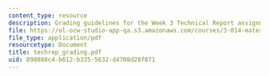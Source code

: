 ```yaml
---
content_type: resource
description: Grading guidelines for the Week 3 Technical Report assignment.
file: https://ol-ocw-studio-app-qa.s3.amazonaws.com/courses/3-014-materials-laboratory-fall-2006/898088c4b612b3355632d4708d28f071_techrep_grading.pdf
file_type: application/pdf
resourcetype: Document
title: techrep_grading.pdf
uid: 898088c4-b612-b335-5632-d4708d28f071
---
```

